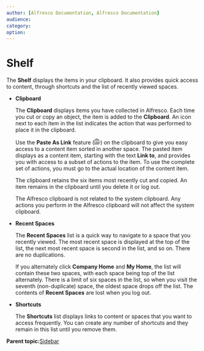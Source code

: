 ```yaml
---
author: [Alfresco Documentation, Alfresco Documentation]
audience: 
category: 
option: 
---
```


# Shelf

The **Shelf** displays the items in your clipboard. It also provides quick access to content, through shortcuts and the list of recently viewed spaces.

-   **Clipboard**

    The **Clipboard** displays items you have collected in Alfresco. Each time you cut or copy an object, the item is added to the **Clipboard**. An icon next to each item in the list indicates the action that was performed to place it in the clipboard.

    Use the **Paste As Link** feature \(![Paste As Link](../images/im-pastelink.png)\) on the clipboard to give you easy access to a content item sorted in another space. The pasted item displays as a content item, starting with the text **Link to**, and provides you with access to a subset of actions to the item. To use the complete set of actions, you must go to the actual location of the content item.

    The clipboard retains the six items most recently cut and copied. An item remains in the clipboard until you delete it or log out.

    The Alfresco clipboard is not related to the system clipboard. Any actions you perform in the Alfresco clipboard will not affect the system clipboard.

-   **Recent Spaces**

    The **Recent Spaces** list is a quick way to navigate to a space that you recently viewed. The most recent space is displayed at the top of the list, the next most recent space is second in the list, and so on. There are no duplications.

    If you alternately click **Company Home** and **My Home**, the list will contain these two spaces, with each space being top of the list alternately. There is a limit of six spaces in the list, so when you visit the seventh \(non-duplicate\) space, the oldest space drops off the list. The contents of **Recent Spaces** are lost when you log out.

-   **Shortcuts**

    The **Shortcuts** list displays links to content or spaces that you want to access frequently. You can create any number of shortcuts and they remain in this list until you remove them.


**Parent topic:**[Sidebar](../concepts/cuh-sidebar.md)

